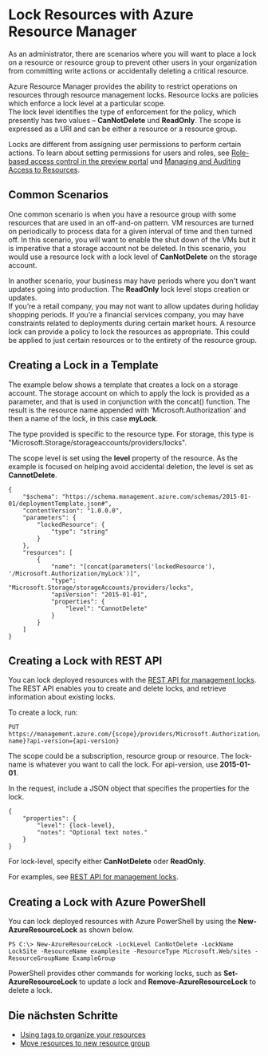 <properties 
	pageTitle="Lock Resources with Azure Resource Manager" 
	description="Lock resources to prevent users from updating or deleting certain resources." 
	services="azure-resource-manager" 
	documentationCenter="" 
	authors="tfitzmac" 
	manager="wpickett" 
	editor=""/>

<tags 
	ms.service="azure-resource-manager" 
	ms.workload="multiple" 
	ms.tgt_pltfrm="na" 
	ms.devlang="na" 
	ms.topic="article" 
	ms.date="07/15/2015" 
	ms.author="tomfitz"/>

# Lock Resources with Azure Resource Manager

As an administrator, there are scenarios where you will want to place a lock on a resource or resource group to prevent other users in your organization from 
committing write actions or accidentally deleting a critical resource. 

Azure Resource Manager provides the ability to restrict operations on resources through resource management locks. Resource locks are policies which enforce a lock level at a particular scope.  
The lock level identifies the type of enforcement for the policy, which presently has two values – **CanNotDelete** und **ReadOnly**. The scope is expressed as a URI and can be either a 
resource or a resource group.

Locks are different from assigning user permissions to perform certain actions. To learn about setting permissions for users and roles, see 
[Role-based access control in the preview portal](role-based-access-control-configure.md) und [Managing and Auditing Access to Resources](resource-group-rbac.md).

## Common Scenarios

One common scenario is when you have a resource group with some resources that are used in an off-and-on pattern.  VM resources are turned on periodically to process data for a given interval of 
time and then turned off. In this scenario, you will want to enable the shut down of the VMs but it is imperative 
that a storage account not be deleted. In this scenario, you would use a resource lock with a lock level of **CanNotDelete** on the storage account.

In another scenario, your business may have periods where you don't want updates going into production. The **ReadOnly** lock level stops creation or updates.   
If you’re a retail company, you may not want to allow updates during holiday shopping periods.  If you’re a financial services company, you may have constraints related to deployments during 
certain market hours. A resource lock can provide a policy to lock the resources as appropriate. This could be applied to just certain resources or to the entirety of the resource group.

## Creating a Lock in a Template

The example below shows a template that creates a lock on a storage account. The storage account on which to apply the lock is provided as a parameter, and that is used 
in conjunction with the concat() function.  The result is the resource name appended with ‘Microsoft.Authorization’ and then a name of the lock, in this case **myLock**.

The type provided is specific to the resource type. For storage, this type is "Microsoft.Storage/storageaccounts/providers/locks".

The scope level is set using the **level** property of the resource. As the example is focused on helping avoid accidental deletion, the level is set as **CannotDelete**.

    {
        "$schema": "https://schema.management.azure.com/schemas/2015-01-01/deploymentTemplate.json#",
        "contentVersion": "1.0.0.0",
        "parameters": {
            "lockedResource": {
                "type": "string"
            }
        },
        "resources": [
            {
                "name": "[concat(parameters('lockedResource'), '/Microsoft.Authorization/myLock')]",
                "type": "Microsoft.Storage/storageAccounts/providers/locks",
                "apiVersion": "2015-01-01",
                "properties": {
	                "level": "CannotDelete"
                }
            }
        ]
    }

## Creating a Lock with REST API

You can lock deployed resources with the [REST API for management locks](https://msdn.microsoft.com/library/azure/mt204563.aspx). The REST API enables you to create and delete locks, and 
retrieve information about existing locks.

To create a lock, run:

    PUT https://management.azure.com/{scope}/providers/Microsoft.Authorization/locks/{lock-name}?api-version={api-version}

The scope could be a subscription, resource group or resource. The lock-name is whatever you want to call the lock. For api-version, use **2015-01-01**.

In the request, include a JSON object that specifies the properties for the lock.

    {
        "properties": {
            "level": {lock-level},
            "notes": "Optional text notes."
        }
    } 

For lock-level, specify either **CanNotDelete** oder **ReadOnly**.

For examples, see [REST API for management locks](https://msdn.microsoft.com/library/azure/mt204563.aspx).

## Creating a Lock with Azure PowerShell

You can lock deployed resources with Azure PowerShell by using the **New-AzureResourceLock** as shown below.

    PS C:\> New-AzureResourceLock -LockLevel CanNotDelete -LockName LockSite -ResourceName examplesite -ResourceType Microsoft.Web/sites -ResourceGroupName ExampleGroup

PowerShell provides other commands for working locks, such as **Set-AzureResourceLock** to update a lock and **Remove-AzureResourceLock** to delete a lock.

## Die nächsten Schritte

- [Using tags to organize your resources](resource-group-using-tags.md)
- [Move resources to new resource group](resource-group-move-resources.md)
